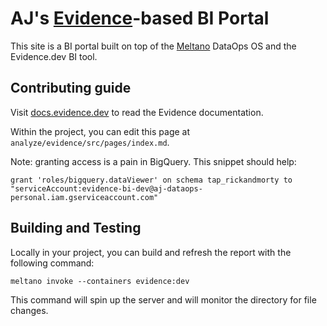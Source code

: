 # AJ's [Evidence](https://evidence.dev)-based BI Portal

This site is a BI portal built on top of the [Meltano](https://meltano.com) DataOps OS and the Evidence.dev BI tool.

## Contributing guide

Visit [docs.evidence.dev](https://docs.evidence.dev) to read the Evidence documentation.

Within the project, you can edit this page at `analyze/evidence/src/pages/index.md`.

Note: granting access is a pain in BigQuery. This snippet should help:

`grant 'roles/bigquery.dataViewer' on schema tap_rickandmorty to "serviceAccount:evidence-bi-dev@aj-dataops-personal.iam.gserviceaccount.com"`

## Building and Testing

Locally in your project, you can build and refresh the report with the following command:

`meltano invoke --containers evidence:dev`

This command will spin up the server and will monitor the directory for file changes.
